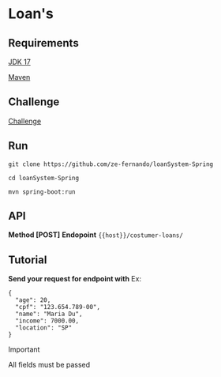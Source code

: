 # Loan's

## Requirements

[JDK 17](https://www.oracle.com/br/java/technologies/downloads/)

[Maven](https://maven.apache.org/download.cgi)

## Challenge

[Challenge](https://github.com/backend-br/desafios/blob/master/loans/PROBLEM.md)

## Run

```
git clone https://github.com/ze-fernando/loanSystem-Spring

cd loanSystem-Spring

mvn spring-boot:run
```

## API

**Method [POST]**
**Endopoint**
`{{host}}/costumer-loans/`

## Tutorial

**Send your request for endpoint with**
Ex:
```
{
  "age": 20,
  "cpf": "123.654.789-00",
  "name": "Maria Du",
  "income": 7000.00,
  "location": "SP"
}
```
> [!IMPORTANT]
> All fields must be passed
